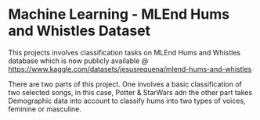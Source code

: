 # Machine Learning - MLEnd Hums and Whistles Dataset

This projects involves classification tasks on MLEnd Hums and Whistles database which is now publicly available @ https://www.kaggle.com/datasets/jesusrequena/mlend-hums-and-whistles

There are two parts of this project. One involves a basic classification of two selected songs, in this case, Potter & StarWars adn the other part takes Demographic data into account to classify hums into two types of voices, feminine or masculine.
